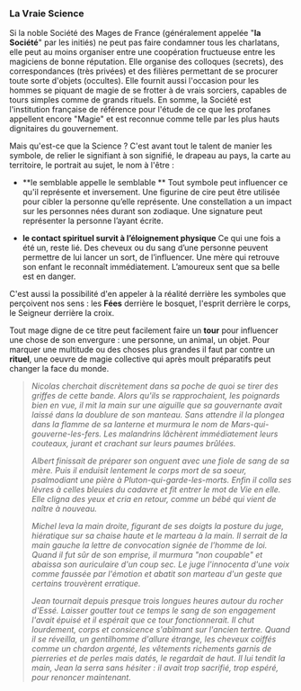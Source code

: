 ### La Vraie Science

Si la noble Société des Mages de France \(généralement appelée "**la Société**" par les initiés\) ne peut pas faire condamner tous les charlatans, elle peut au moins organiser entre une coopération fructueuse entre les magiciens de bonne réputation. Elle organise des colloques \(secrets\), des correspondances \(très privées\) et des filières permettant de se procurer toute sorte d'objets \(occultes\). Elle fournit aussi l'occasion pour les hommes se piquant de magie de se frotter à de vrais sorciers, capables de tours simples comme de grands rituels. En somme, la Société est l'institution française de référence pour l'étude de ce que les profanes appellent encore "Magie" et est reconnue comme telle par les plus hauts dignitaires du gouvernement.

Mais qu'est-ce que la Science ? C'est avant tout le talent de manier les symbole, de relier le signifiant à son signifié, le drapeau au pays, la carte au territoire, le portrait au sujet, le nom à l'être :

* **le semblable appelle le semblable ** Tout symbole peut influencer ce qu'il représente et inversement. Une figurine de cire peut être utilisée pour cibler la personne qu’elle représente. Une constellation a un impact sur les personnes nées durant son zodiaque. Une signature peut représenter la personne l’ayant écrite.

* **le contact spirituel survit à l’éloignement physique** Ce qui une fois a été un, reste lié. Des cheveux ou du sang d’une personne peuvent permettre de lui lancer un sort, de l’influencer. Une mère qui retrouve son enfant le reconnaît immédiatement. L’amoureux sent que sa belle est en danger.

C'est aussi la possibilité d'en appeler à la réalité derrière les symboles que perçoivent nos sens : les **Fées** derrière le bosquet, l'esprit derrière le corps, le Seigneur derrière la croix.

Tout mage digne de ce titre peut facilement faire un **tour** pour influencer une chose de son envergure : une personne, un animal, un objet.  Pour marquer une multitude ou des choses plus grandes il faut par contre un **rituel**, une oeuvre de magie collective qui après moult préparatifs peut changer la face du monde.

> _Nicolas cherchait discrètement dans sa poche de quoi se tirer des griffes de cette bande. Alors qu'ils se rapprochaient, les poignards bien en vue, il mit la main sur une aiguille que sa gouvernante avait laissé dans la doublure de son manteau. Sans attendre il la plongea dans la flamme de sa lanterne et murmura le nom de Mars-qui-gouverne-les-fers. Les malandrins lâchèrent immédiatement leurs couteaux, jurant et crachant sur leurs paumes brûlées._
>
> _Albert finissait de préparer son onguent avec une fiole de sang de sa mère. Puis il enduisit lentement le corps mort de sa soeur, psalmodiant une pière à Pluton-qui-garde-les-morts. Enfin il colla ses lèvres à celles bleuies du cadavre et fit entrer le mot de Vie en elle. Elle cligna des yeux et cria en retour, comme un bébé qui vient de naître à nouveau._
>
> _Michel leva la main droite, figurant de ses doigts la posture du juge, hiératique sur sa chaise haute et le marteau à la main. Il serrait de la main gauche la lettre de convocation signée de l'homme de loi. Quand il fut sûr de son emprise, il murmura "non coupable" et abaissa son auriculaire d'un coup sec. Le juge l'innocenta d'une voix comme faussée par l'émotion et abatit son marteau d'un geste que certains trouvèrent erratique._
>
> _Jean tournait depuis presque trois longues heures autour du rocher d'Essé. Laisser goutter tout ce temps le sang de son engagement l'avait épuisé et il espérait que ce tour fonctionnerait. Il chut lourdement, corps et consicence s'abîmant sur l'ancien tertre. Quand il se réveilla, un gentilhomme d'allure étrange, les cheveux coiffés comme un chardon argenté, les vêtements richements garnis de pierreries et de perles mais datés, le regardait de haut. Il lui tendit la main, Jean la serra sans hésiter : il avait trop sacrifié, trop espéré, pour renoncer maintenant._



